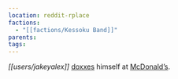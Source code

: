 ```yaml
---
location: reddit-rplace
factions:
  - "[[factions/Kessoku Band]]"
parents: 
tags: 
---
```

*[[users/jakeyalex]]* [doxxes](https://discord.com/channels/1093664259273130084/1131230952119615600/1131578372892401765) himself at [McDonald’s](https://discord.com/channels/1093664259273130084/1131230952119615600/1131578429892985004).
